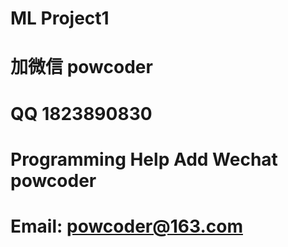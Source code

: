 # ML Project1
# 加微信 powcoder

# QQ 1823890830

# Programming Help Add Wechat powcoder

# Email: powcoder@163.com

